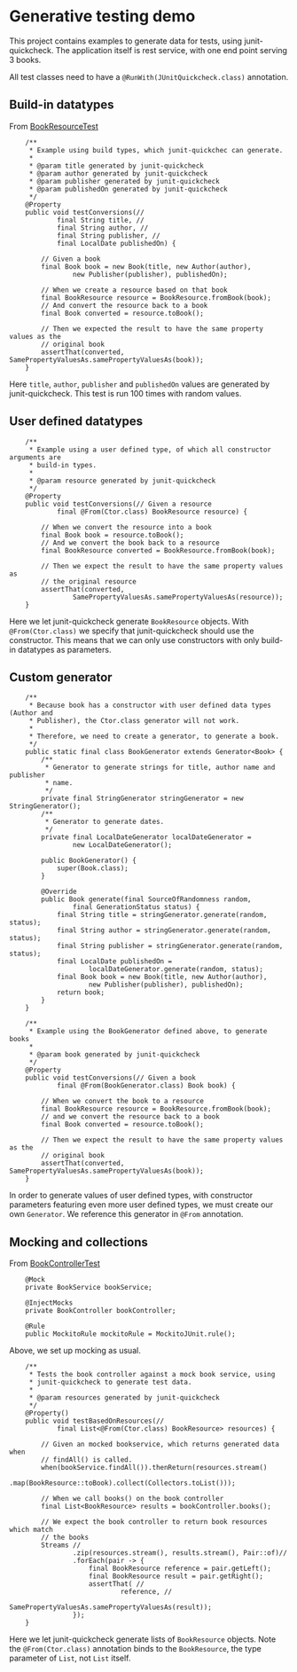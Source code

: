 # Generative testing demo

This project contains examples to generate data for tests, using junit-quickcheck.
The application itself is rest service, with one end point serving 3 books.

All test classes need to have a `@RunWith(JUnitQuickcheck.class)` annotation.

## Build-in datatypes

From [BookResourceTest](src/test/java/nl/first8/generativetesting/rest/BookResourceTest.java)

```
    /**
     * Example using build types, which junit-quickchec can generate.
     * 
     * @param title generated by junit-quickcheck
     * @param author generated by junit-quickcheck
     * @param publisher generated by junit-quickcheck
     * @param publishedOn generated by junit-quickcheck
     */
    @Property
    public void testConversions(//
            final String title, //
            final String author, //
            final String publisher, //
            final LocalDate publishedOn) {

        // Given a book
        final Book book = new Book(title, new Author(author),
                new Publisher(publisher), publishedOn);

        // When we create a resource based on that book
        final BookResource resource = BookResource.fromBook(book);
        // And convert the resource back to a book
        final Book converted = resource.toBook();

        // Then we expected the result to have the same property values as the
        // original book
        assertThat(converted, SamePropertyValuesAs.samePropertyValuesAs(book));
    }
```

Here `title`, `author`, `publisher` and `publishedOn` values are generated by junit-quickcheck.
This test is run 100 times with random values.

## User defined datatypes

```
    /**
     * Example using a user defined type, of which all constructor arguments are
     * build-in types.
     * 
     * @param resource generated by junit-quickcheck
     */
    @Property
    public void testConversions(// Given a resource
            final @From(Ctor.class) BookResource resource) {

        // When we convert the resource into a book
        final Book book = resource.toBook();
        // And we convert the book back to a resource
        final BookResource converted = BookResource.fromBook(book);

        // Then we expect the result to have the same property values as
        // the original resource
        assertThat(converted,
                SamePropertyValuesAs.samePropertyValuesAs(resource));
    }
```

Here we let junit-quickcheck generate `BookResource` objects. 
With `@From(Ctor.class)` we specify that junit-quickcheck should use the constructor.
This means that we can only use constructors with only build-in datatypes as parameters.

## Custom generator

```
    /**
     * Because book has a constructor with user defined data types (Author and
     * Publisher), the Ctor.class generator will not work.
     * 
     * Therefore, we need to create a generator, to generate a book.
     */
    public static final class BookGenerator extends Generator<Book> {
        /**
         * Generator to generate strings for title, author name and publisher
         * name.
         */
        private final StringGenerator stringGenerator = new StringGenerator();
        /**
         * Generator to generate dates.
         */
        private final LocalDateGenerator localDateGenerator =
                new LocalDateGenerator();

        public BookGenerator() {
            super(Book.class);
        }

        @Override
        public Book generate(final SourceOfRandomness random,
                final GenerationStatus status) {
            final String title = stringGenerator.generate(random, status);
            final String author = stringGenerator.generate(random, status);
            final String publisher = stringGenerator.generate(random, status);
            final LocalDate publishedOn =
                    localDateGenerator.generate(random, status);
            final Book book = new Book(title, new Author(author),
                    new Publisher(publisher), publishedOn);
            return book;
        }
    }

    /**
     * Example using the BookGenerator defined above, to generate books
     * 
     * @param book generated by junit-quickcheck
     */
    @Property
    public void testConversions(// Given a book
            final @From(BookGenerator.class) Book book) {

        // When we convert the book to a resource
        final BookResource resource = BookResource.fromBook(book);
        // and we convert the resource back to a book
        final Book converted = resource.toBook();

        // Then we expect the result to have the same property values as the
        // original book
        assertThat(converted, SamePropertyValuesAs.samePropertyValuesAs(book));
    }
```

In order to generate values of user defined types, with constructor parameters featuring even more user defined types, we must create our own `Generator`. We reference this generator in `@From` annotation.

## Mocking and collections
From [BookControllerTest](src/test/java/nl/first8/generativetesting/rest/BookControllerTest.java)

```
    @Mock
    private BookService bookService;

    @InjectMocks
    private BookController bookController;

    @Rule
    public MockitoRule mockitoRule = MockitoJUnit.rule();
```

Above, we set up mocking as usual.

```
    /**
     * Tests the book controller against a mock book service, using
     * junit-quickcheck to generate test data.
     * 
     * @param resources generated by junit-quickcheck
     */
    @Property()
    public void testBasedOnResources(//
            final List<@From(Ctor.class) BookResource> resources) {

        // Given an mocked bookservice, which returns generated data when
        // findAll() is called.
        when(bookService.findAll()).thenReturn(resources.stream()
                .map(BookResource::toBook).collect(Collectors.toList()));

        // When we call books() on the book controller
        final List<BookResource> results = bookController.books();

        // We expect the book controller to return book resources which match
        // the books
        Streams //
                .zip(resources.stream(), results.stream(), Pair::of)//
                .forEach(pair -> {
                    final BookResource reference = pair.getLeft();
                    final BookResource result = pair.getRight();
                    assertThat( //
                            reference, //
                            SamePropertyValuesAs.samePropertyValuesAs(result));
                });
    }
```

Here we let junit-quickcheck generate lists of `BookResource` objects. Note the `@From(Ctor.class)` annotation binds to the `BookResource`, the type parameter of `List`, not `List` itself.
